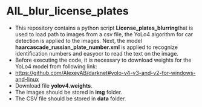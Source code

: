 # AIL_blur_license_plates

- This repository contains a python script <b>License_plates_blurring</b>that is used to load path to images from a csv file, the YoLo4 algorithm for car detection is applied 
  to the images. Next, the model <b>haarcascade_russian_plate_number.xml</b> is applied to recognize identification numbers and easyocr to read the text on the image.
- Before executing the code, it is necessary to download weights for the YoLo4 model from following link:
- https://github.com/AlexeyAB/darknet#yolo-v4-v3-and-v2-for-windows-and-linux
- Download file <b>yolov4.weights</b>.
- The images should be stored in <b>img</b> folder.
- The CSV file should be stored in <b>data</b> folder.
